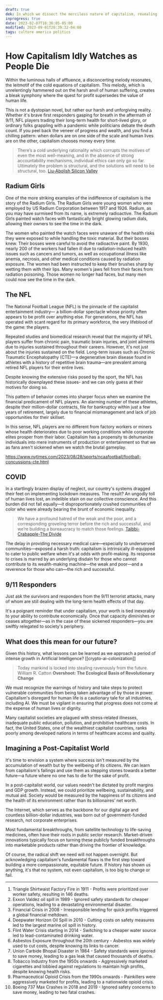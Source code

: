 ```yaml
---
draft: true
dek: In which we dissect the merciless nature of capitalism, revealing a callous pattern of placing profits above human lives
inprogress: true
date: 2023-02-07T10:36:05-05:00
modified: 2023-09-01T20:39:32-04:00
tags: culture america politics
---
```


# How Capitalism Idly Watches as People Die

Within the luminous halls of affluence, a disconcerting melody resonates, the leitmotif of the cold equations of capitalism. This melody, which is unrelentingly hammered out on the harsh anvil of human suffering, creates a bleak symphony where the quest for profit supersedes the value of human life. 

This is not a dystopian novel, but rather our harsh and unforgiving reality. Whether it's brave first responders gasping for breath in the aftermath of 9/11, NFL players trading their long-term health for short-lived glory, or ordinary folks grappling with a pandemic while politicians debate the death count. If you peel back the veneer of progress and wealth, and you find a chilling pattern: when dollars are on one side of the scale and human lives are on the other, capitalism chooses money every time.

> There’s a cold underlying rationality which corrupts the motives of even the most well-meaning, and in the absence of strong accountability mechanisms, individual ethics can only go so far. Ultimately the problem is structural, and the solutions will need to be structural, too.
> [Liu-Abolish Silicon Valley](Liu-Abolish%20Silicon%20Valley.md)

## Radium Girls

One of the more striking examples of the indifference of capitalism is the story of the Radium Girls. The Radium Girls were young women who were employed by US Radium Corporation between 1917 and 1926. Radium, as you may have surmised from its name, is extremely radioactive. The Radium Girls painted watch faces with fantastically bright glowing radium dials, allowing their owners to see the time in the dark. 

The women who painted the watch faces were unaware of the health risks they were exposed to while handling the toxic material. But their bosses knew. Their bosses were careful to avoid the radioactive paint. By 1930, nearly 200 of the workers had fallen ill due to radiation-induced health issues such as cancers and tumors, as well as occupational illness like anemia, necrosis, and other medical conditions caused by radiation exposure. The women had been instructed to keep their brushes sharp by wetting them with their lips. Many women's jaws fell from their faces from radiation poisoning. Those women no longer had faces, but many men could now see the time in the dark.

## The NFL

The National Football League (NFL) is the pinnacle of the capitalist entertainment industry— a billion-dollar spectacle whose priority often appears to be profit over anything else. For generations, the NFL has operated with scant regard for its primary workforce, the very lifeblood of the game: the players.

Repeated studies and biomedical research reveal that the majority of NFL players suffer from chronic pain, traumatic brain injuries, and joint ailments due to injuries sustained throughout their careers. However, it's not just about the injuries sustained on the field. Long-term issues such as Chronic Traumatic Encephalopathy (CTE)—a degenerative brain disease found in athletes with a history of repetitive brain trauma—are prevalent among retired NFL players for their entire lives. 

Despite knowing the extensive risks posed by the sport, the NFL has historically downplayed these issues- and we can only guess at their motives for doing so.

This pattern of behavior comes into sharper focus when we examine the financial predicament of NFL players. An alarming number of these athletes, despite their million-dollar contracts, file for bankruptcy within just a few years of retirement, largely due to financial mismanagement and lack of job opportunities for their skillset.

In this sense, NFL players are no different from factory workers or miners whose health deteriorates due to poor working conditions while corporate elites prosper from their labor. Capitalism has a propensity to dehumanize individuals into mere instruments of production or entertainment so that we as fans aren't sickened when we watch the brutal gameplay. 

<https://www.nytimes.com/2023/08/28/sports/ncaafootball/football-concussions-cte.html>

## COVID

In a startlingly brazen display of neglect, our country's systems dragged their feet on implementing lockdown measures. The result? An ungodly toll of human lives lost, an indelible stain on our collective conscience. And this burden did not fall equally—it disproportionately crushed communities of color who were already bearing the brunt of economic inequality.

> We have a profound hatred of the weak and the poor, and a corresponding groveling terror before the rich and successful, and we’re building a bureaucracy to match those feelings.
> [Taibbi-Crabapple-The Divide](Taibbi-Crabapple-The%20Divide.md)

The delay in providing necessary medical care—especially to underserved communities—exposed a harsh truth: capitalism is intrinsically ill-equipped to cater to public welfare when it's at odds with profit-making. Its response to crises is marred by an underlying disdain for those who cannot contribute to its wealth-making machine—the weak and poor—and a reverence for those who can—the rich and successful.

## 9/11 Responders

Just ask the survivors and responders from the 9/11 terrorist attacks, many of whom are still dealing with the long-term health effects of that day.

It's a poignant reminder that under capitalism, your worth is tied inexorably to your ability to contribute economically. Once that capacity diminishes or ceases altogether—as in the case of these sickened responders—you are swiftly relegated to society's periphery.

## What does this mean for our future?

Given this history, what lessons can be learned as we approach a period of intense growth in Artificial Intelligence? [[crypto-ai-colonization]]

> Today mankind is locked into stealing ravenously from the future.
> William R. Catton **Overshoot: The Ecological Basis of Revolutionary Change**

We must recognize the warnings of history and take steps to protect vulnerable communities from being taken advantage of by those in power. Capitalism's disregard for human life is a cautionary tale for all industries, including AI. We must be vigilant in ensuring that progress does not come at the expense of human lives or dignity.

Many capitalist societies are plagued with stress-related illnesses, inadequate public education, pollution, and prohibitive healthcare costs. In fact, the United States, one of the wealthiest capitalist countries, ranks poorly among developed nations in terms of healthcare access and quality.

## Imagining a Post-Capitalist World

It's time to envision a system where success isn't measured by the accumulation of wealth but by the wellbeing of its citizens. We can learn from capitalism's failings and use them as stepping stones towards a better future—a future where no one has to die for the sake of profit.

In a post-capitalist world, our values needn't be dictated by profit margins and GDP growth. Instead, we could prioritize wellbeing, sustainability, and mutual aid. Society would be measured by the happiness of its citizens and the health of its environment rather than its billionaires' net worth.

The Internet, which serves as the backbone for our digital age and countless billion-dollar industries, was born out of government-funded research, not corporate enterprises.

Most fundamental breakthroughs, from satellite technology to life-saving medicines, often have their roots in public sector research. Market-driven innovations typically focus on turning these publicly funded breakthroughs into marketable products rather than driving the frontier of knowledge.

Of course, the radical shift we need will not happen overnight. But acknowledging capitalism's fundamental flaws is the first step toward building a more compassionate, equitable future. If history has shown us anything, it's that no system, not even capitalism, is too big to change or fail.

---

1. Triangle Shirtwaist Factory Fire in 1911 - Profits were prioritized over worker safety, resulting in 146 deaths.
2. Exxon Valdez oil spill in 1989 - Ignored safety standards for cheaper operations, leading to a devastating environmental disaster.
3. Financial Crisis in 2008 - Irresponsible lending for quick profits triggered a global financial meltdown.
4. Deepwater Horizon Oil Spill in 2010 - Cutting costs on safety measures led to the largest marine oil spill in history.
5. Flint Water Crisis starting in 2014 - Switching to a cheaper water source led to lead-contaminated drinking water.
6. Asbestos Exposure throughout the 20th century - Asbestos was widely used to cut costs, despite knowing its links to cancer.
7. Union Carbide Bhopal Disaster in 1984 - Safety standards were ignored to save money, leading to a gas leak that caused thousands of deaths.
8. Tobacco Industry from the 1950s onwards - Aggressively marketed cigarettes and lobbied against regulations to maintain high profits, despite knowing health risks.
9. Pharmaceutical Opioid Crisis from the 1990s onwards - Painkillers were aggressively marketed for profits, leading to a nationwide opioid crisis.
10. Boeing 737 Max Crashes in 2018 and 2019 - Ignored safety concerns to save money, leading to two fatal crashes.
